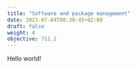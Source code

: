 ```yaml
---
title: "Software and package management"
date: 2023-07-04T08:39:45+02:00
draft: false
weight: 4
objective: 711.2
---
```


Hello world!
